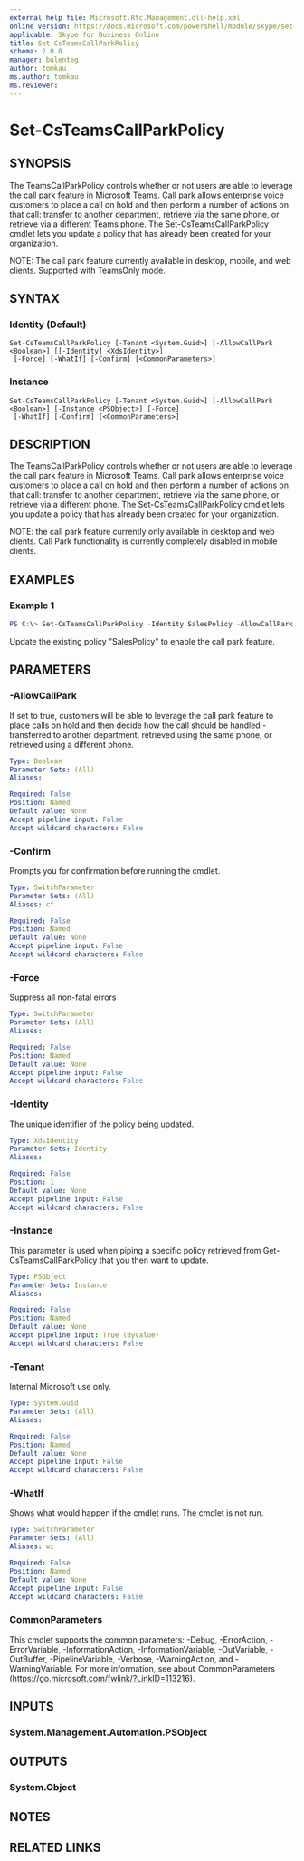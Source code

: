 ```yaml
---
external help file: Microsoft.Rtc.Management.dll-help.xml
online version: https://docs.microsoft.com/powershell/module/skype/set-csteamscallparkpolicy
applicable: Skype for Business Online
title: Set-CsTeamsCallParkPolicy
schema: 2.0.0
manager: bulenteg
author: tomkau
ms.author: tomkau
ms.reviewer:
---
```


# Set-CsTeamsCallParkPolicy

## SYNOPSIS

The TeamsCallParkPolicy controls whether or not users are able to leverage the call park feature in Microsoft Teams.  Call park allows enterprise voice customers to place a call on hold and then perform a number of actions on that call: transfer to another department, retrieve via the same phone, or retrieve via a different Teams phone.  The Set-CsTeamsCallParkPolicy cmdlet lets you update a policy that has already been created for your organization.

NOTE: The call park feature currently available in desktop, mobile, and web clients. Supported with TeamsOnly mode.

## SYNTAX

### Identity (Default)
```
Set-CsTeamsCallParkPolicy [-Tenant <System.Guid>] [-AllowCallPark <Boolean>] [[-Identity] <XdsIdentity>]
 [-Force] [-WhatIf] [-Confirm] [<CommonParameters>]
```

### Instance
```
Set-CsTeamsCallParkPolicy [-Tenant <System.Guid>] [-AllowCallPark <Boolean>] [-Instance <PSObject>] [-Force]
 [-WhatIf] [-Confirm] [<CommonParameters>]
```

## DESCRIPTION
The TeamsCallParkPolicy controls whether or not users are able to leverage the call park feature in Microsoft Teams.  Call park allows enterprise voice customers to place a call on hold and then perform a number of actions on that call: transfer to another department, retrieve via the same phone, or retrieve via a different phone.  The Set-CsTeamsCallParkPolicy cmdlet lets you update a policy that has already been created for your organization.

NOTE: the call park feature currently only available in desktop and web clients.  Call Park functionality is currently completely disabled in mobile clients.

## EXAMPLES

### Example 1
```powershell
PS C:\> Set-CsTeamsCallParkPolicy -Identity SalesPolicy -AllowCallPark $true
```

Update the existing policy "SalesPolicy" to enable the call park feature.

## PARAMETERS

### -AllowCallPark
If set to true, customers will be able to leverage the call park feature to place calls on hold and then decide how the call should be handled - transferred to another department, retrieved using the same phone, or retrieved using a different phone.

```yaml
Type: Boolean
Parameter Sets: (All)
Aliases:

Required: False
Position: Named
Default value: None
Accept pipeline input: False
Accept wildcard characters: False
```

### -Confirm
Prompts you for confirmation before running the cmdlet.

```yaml
Type: SwitchParameter
Parameter Sets: (All)
Aliases: cf

Required: False
Position: Named
Default value: None
Accept pipeline input: False
Accept wildcard characters: False
```

### -Force
Suppress all non-fatal errors

```yaml
Type: SwitchParameter
Parameter Sets: (All)
Aliases:

Required: False
Position: Named
Default value: None
Accept pipeline input: False
Accept wildcard characters: False
```

### -Identity
The unique identifier of the policy being updated.

```yaml
Type: XdsIdentity
Parameter Sets: Identity
Aliases:

Required: False
Position: 1
Default value: None
Accept pipeline input: False
Accept wildcard characters: False
```

### -Instance
This parameter is used when piping a specific policy retrieved from Get-CsTeamsCallParkPolicy that you then want to update.

```yaml
Type: PSObject
Parameter Sets: Instance
Aliases:

Required: False
Position: Named
Default value: None
Accept pipeline input: True (ByValue)
Accept wildcard characters: False
```

### -Tenant
Internal Microsoft use only.

```yaml
Type: System.Guid
Parameter Sets: (All)
Aliases:

Required: False
Position: Named
Default value: None
Accept pipeline input: False
Accept wildcard characters: False
```

### -WhatIf
Shows what would happen if the cmdlet runs.
The cmdlet is not run.

```yaml
Type: SwitchParameter
Parameter Sets: (All)
Aliases: wi

Required: False
Position: Named
Default value: None
Accept pipeline input: False
Accept wildcard characters: False
```

### CommonParameters
This cmdlet supports the common parameters: -Debug, -ErrorAction, -ErrorVariable, -InformationAction, -InformationVariable, -OutVariable, -OutBuffer, -PipelineVariable, -Verbose, -WarningAction, and -WarningVariable.
For more information, see about_CommonParameters (https://go.microsoft.com/fwlink/?LinkID=113216).

## INPUTS

### System.Management.Automation.PSObject


## OUTPUTS

### System.Object

## NOTES

## RELATED LINKS
